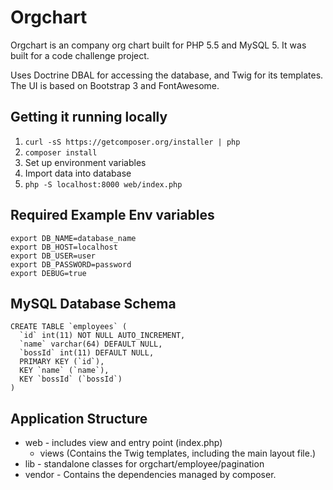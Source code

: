 Orgchart
========
Orgchart is an company org chart built for PHP 5.5 and MySQL 5. It was built for a code challenge project.

Uses Doctrine DBAL for accessing the database, and Twig for its templates. The UI is based on Bootstrap 3 and FontAwesome.

Getting it running locally
--------------------------
1. `curl -sS https://getcomposer.org/installer | php`
2. `composer install`
3.  Set up environment variables
5.  Import data into database
4. `php -S localhost:8000 web/index.php`

Required Example Env variables
---------------------
```
export DB_NAME=database_name
export DB_HOST=localhost
export DB_USER=user
export DB_PASSWORD=password
export DEBUG=true
```

MySQL Database Schema
---------------
```
CREATE TABLE `employees` (
  `id` int(11) NOT NULL AUTO_INCREMENT,
  `name` varchar(64) DEFAULT NULL,
  `bossId` int(11) DEFAULT NULL,
  PRIMARY KEY (`id`),
  KEY `name` (`name`),
  KEY `bossId` (`bossId`)
)
```

Application Structure
---------------------
- web - includes view and entry point (index.php)
  - views (Contains the Twig templates, including the main layout file.)
- lib - standalone classes for orgchart/employee/pagination
- vendor - Contains the dependencies managed by composer.
            